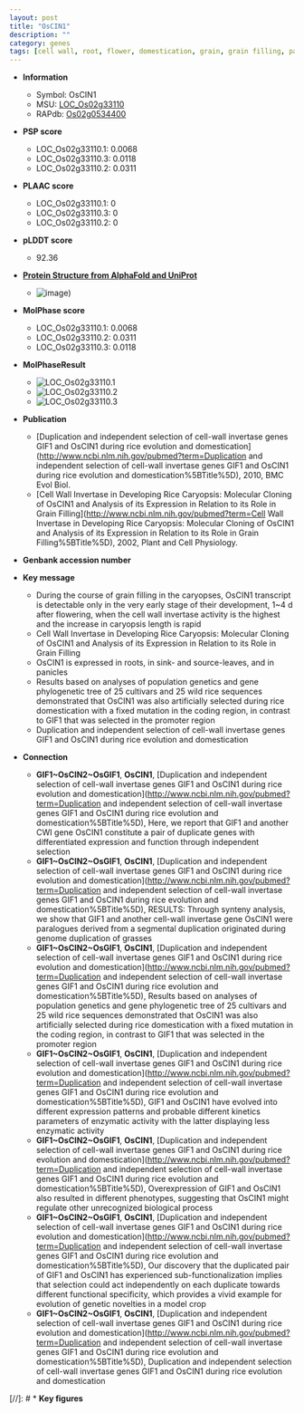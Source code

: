 ```yaml
---
layout: post
title: "OsCIN1"
description: ""
category: genes
tags: [cell wall, root, flower, domestication, grain, grain filling, panicle]
---
```


* **Information**  
    + Symbol: OsCIN1  
    + MSU: [LOC_Os02g33110](http://rice.plantbiology.msu.edu/cgi-bin/ORF_infopage.cgi?orf=LOC_Os02g33110)  
    + RAPdb: [Os02g0534400](http://rapdb.dna.affrc.go.jp/viewer/gbrowse_details/irgsp1?name=Os02g0534400)  

* **PSP score**  
    + LOC_Os02g33110.1: 0.0068 
    + LOC_Os02g33110.3: 0.0118 
    + LOC_Os02g33110.2: 0.0311 

* **PLAAC score**  
    + LOC_Os02g33110.1: 0 
    + LOC_Os02g33110.3: 0 
    + LOC_Os02g33110.2: 0 

* **pLDDT score**
    + 92.36

* **[Protein Structure from AlphaFold and UniProt](https://www.uniprot.org/uniprotkb/Q0E0P0/entry#structure)**
    + ![image](https://ricepsp.github.io/images/Q0/AF-Q0E0P0-F1.png))

* **MolPhase score**
    + LOC_Os02g33110.1: 0.0068
    + LOC_Os02g33110.2: 0.0311
    + LOC_Os02g33110.3: 0.0118

* **MolPhaseResult**
    + ![LOC_Os02g33110.1](https://ricepsp.github.io/pictures/LOC_Os02g/LOC_Os02g33110.1.png)
    + ![LOC_Os02g33110.2](https://ricepsp.github.io/pictures/LOC_Os02g/LOC_Os02g33110.2.png)
    + ![LOC_Os02g33110.3](https://ricepsp.github.io/pictures/LOC_Os02g/LOC_Os02g33110.3.png)

* **Publication**  
    + [Duplication and independent selection of cell-wall invertase genes GIF1 and OsCIN1 during rice evolution and domestication](http://www.ncbi.nlm.nih.gov/pubmed?term=Duplication and independent selection of cell-wall invertase genes GIF1 and OsCIN1 during rice evolution and domestication%5BTitle%5D), 2010, BMC Evol Biol.
    + [Cell Wall Invertase in Developing Rice Caryopsis: Molecular Cloning of OsCIN1 and Analysis of its Expression in Relation to its Role in Grain Filling](http://www.ncbi.nlm.nih.gov/pubmed?term=Cell Wall Invertase in Developing Rice Caryopsis: Molecular Cloning of OsCIN1 and Analysis of its Expression in Relation to its Role in Grain Filling%5BTitle%5D), 2002, Plant and Cell Physiology.

* **Genbank accession number**  

* **Key message**  
    + During the course of grain filling in the caryopses, OsCIN1 transcript is detectable only in the very early stage of their development, 1~4 d after flowering, when the cell wall invertase activity is the highest and the increase in caryopsis length is rapid
    + Cell Wall Invertase in Developing Rice Caryopsis: Molecular Cloning of OsCIN1 and Analysis of its Expression in Relation to its Role in Grain Filling
    + OsCIN1 is expressed in roots, in sink- and source-leaves, and in panicles
    + Results based on analyses of population genetics and gene phylogenetic tree of 25 cultivars and 25 wild rice sequences demonstrated that OsCIN1 was also artificially selected during rice domestication with a fixed mutation in the coding region, in contrast to GIF1 that was selected in the promoter region
    + Duplication and independent selection of cell-wall invertase genes GIF1 and OsCIN1 during rice evolution and domestication

* **Connection**  
    + __GIF1~OsCIN2~OsGIF1__, __OsCIN1__, [Duplication and independent selection of cell-wall invertase genes GIF1 and OsCIN1 during rice evolution and domestication](http://www.ncbi.nlm.nih.gov/pubmed?term=Duplication and independent selection of cell-wall invertase genes GIF1 and OsCIN1 during rice evolution and domestication%5BTitle%5D), Here, we report that GIF1 and another CWI gene OsCIN1 constitute a pair of duplicate genes with differentiated expression and function through independent selection
    + __GIF1~OsCIN2~OsGIF1__, __OsCIN1__, [Duplication and independent selection of cell-wall invertase genes GIF1 and OsCIN1 during rice evolution and domestication](http://www.ncbi.nlm.nih.gov/pubmed?term=Duplication and independent selection of cell-wall invertase genes GIF1 and OsCIN1 during rice evolution and domestication%5BTitle%5D), RESULTS: Through synteny analysis, we show that GIF1 and another cell-wall invertase gene OsCIN1 were paralogues derived from a segmental duplication originated during genome duplication of grasses
    + __GIF1~OsCIN2~OsGIF1__, __OsCIN1__, [Duplication and independent selection of cell-wall invertase genes GIF1 and OsCIN1 during rice evolution and domestication](http://www.ncbi.nlm.nih.gov/pubmed?term=Duplication and independent selection of cell-wall invertase genes GIF1 and OsCIN1 during rice evolution and domestication%5BTitle%5D), Results based on analyses of population genetics and gene phylogenetic tree of 25 cultivars and 25 wild rice sequences demonstrated that OsCIN1 was also artificially selected during rice domestication with a fixed mutation in the coding region, in contrast to GIF1 that was selected in the promoter region
    + __GIF1~OsCIN2~OsGIF1__, __OsCIN1__, [Duplication and independent selection of cell-wall invertase genes GIF1 and OsCIN1 during rice evolution and domestication](http://www.ncbi.nlm.nih.gov/pubmed?term=Duplication and independent selection of cell-wall invertase genes GIF1 and OsCIN1 during rice evolution and domestication%5BTitle%5D), GIF1 and OsCIN1 have evolved into different expression patterns and probable different kinetics parameters of enzymatic activity with the latter displaying less enzymatic activity
    + __GIF1~OsCIN2~OsGIF1__, __OsCIN1__, [Duplication and independent selection of cell-wall invertase genes GIF1 and OsCIN1 during rice evolution and domestication](http://www.ncbi.nlm.nih.gov/pubmed?term=Duplication and independent selection of cell-wall invertase genes GIF1 and OsCIN1 during rice evolution and domestication%5BTitle%5D), Overexpression of GIF1 and OsCIN1 also resulted in different phenotypes, suggesting that OsCIN1 might regulate other unrecognized biological process
    + __GIF1~OsCIN2~OsGIF1__, __OsCIN1__, [Duplication and independent selection of cell-wall invertase genes GIF1 and OsCIN1 during rice evolution and domestication](http://www.ncbi.nlm.nih.gov/pubmed?term=Duplication and independent selection of cell-wall invertase genes GIF1 and OsCIN1 during rice evolution and domestication%5BTitle%5D), Our discovery that the duplicated pair of GIF1 and OsCIN1 has experienced sub-functionalization implies that selection could act independently on each duplicate towards different functional specificity, which provides a vivid example for evolution of genetic novelties in a model crop
    + __GIF1~OsCIN2~OsGIF1__, __OsCIN1__, [Duplication and independent selection of cell-wall invertase genes GIF1 and OsCIN1 during rice evolution and domestication](http://www.ncbi.nlm.nih.gov/pubmed?term=Duplication and independent selection of cell-wall invertase genes GIF1 and OsCIN1 during rice evolution and domestication%5BTitle%5D), Duplication and independent selection of cell-wall invertase genes GIF1 and OsCIN1 during rice evolution and domestication

[//]: # * **Key figures**  


